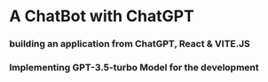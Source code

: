 # A ChatBot with ChatGPT

### building an application from ChatGPT, React & VITE.JS

### Implementing GPT-3.5-turbo Model for the development